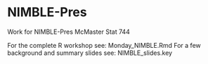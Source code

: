 # NIMBLE-Pres
Work for NIMBLE-Pres McMaster Stat 744

For the complete R workshop see: Monday_NIMBLE.Rmd
For a few background and summary slides see: NIMBLE_slides.key
